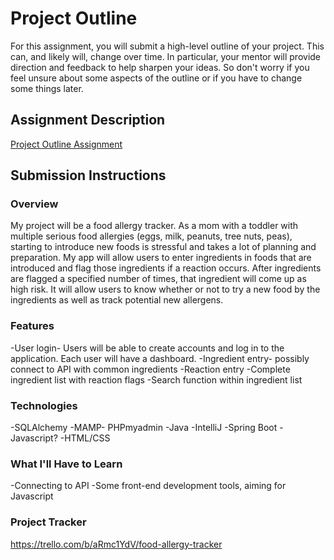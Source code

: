 # Project Outline
For this assignment, you will submit a high-level outline of your project. This can, and likely will, change over time. In particular, your mentor will provide direction and feedback to help sharpen your ideas. So don't worry if you feel unsure about some aspects of the outline or if you have to change some things later.

## Assignment Description
[Project Outline Assignment](https://education.launchcode.org/liftoff/modules/assignments/project-outline)

## Submission Instructions

### Overview
My project will be a food allergy tracker. As a mom with a toddler with multiple serious food allergies (eggs, milk, peanuts,
tree nuts, peas), starting to introduce new foods is stressful and takes a lot of planning and preparation. My app will allow users
to enter ingredients in foods that are introduced and flag those ingredients if a reaction occurs. After ingredients are flagged a
specified number of times, that ingredient will come up as high risk. It will allow users to know whether or not to try a new food
by the ingredients as well as track potential new allergens.
### Features
-User login- Users will be able to create accounts and log in to the application. Each user will have a dashboard.
-Ingredient entry- possibly connect to API with common ingredients
-Reaction entry
-Complete ingredient list with reaction flags
-Search function within ingredient list
### Technologies
-SQLAlchemy
-MAMP- PHPmyadmin
-Java
-IntelliJ
-Spring Boot
-Javascript?
-HTML/CSS
### What I'll Have to Learn
-Connecting to API
-Some front-end development tools, aiming for Javascript
### Project Tracker
https://trello.com/b/aRmc1YdV/food-allergy-tracker


